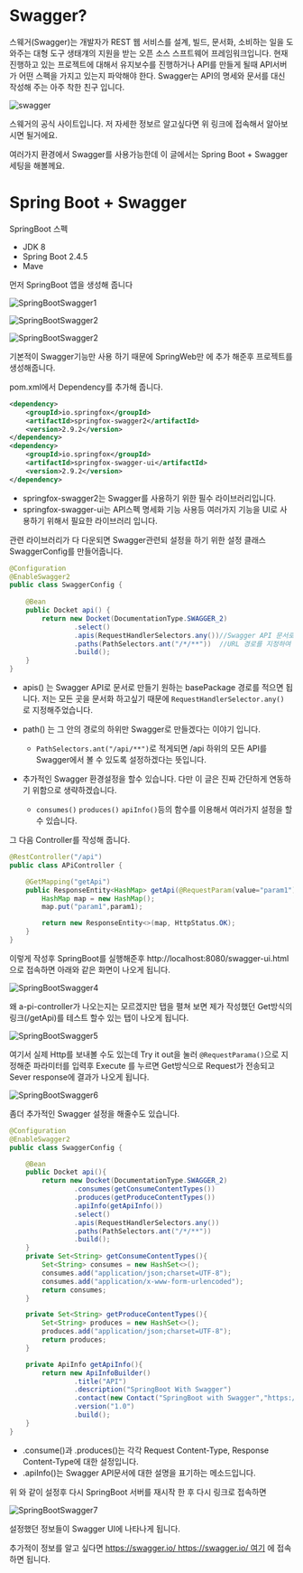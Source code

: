 # Swagger?

스웨거(Swagger)는 개발자가 REST 웹 서비스를 설계, 빌드, 문서화, 소비하는 일을 도와주는 대형 도구 생태걔의 지원을 받는 오픈 소스 스프트웨어 프레임워크입니다. 현재 진행하고 있는 프로젝트에 대해서 유지보수를 진행하거나 API를 만들게 될때 API서버가 어떤 스펙을 가지고 있는지 파악해야 한다. Swagger는 API의 명세와 문서를 대신 작성해 주는 아주 착한 친구 입니다.

![swagger](https://static1.smartbear.co/swagger/media/assets/images/swagger_logo.svg)

[Swagger]: https://swagger.io/	"Swagger"

스웨거의 공식 사이트입니다. 저 자세한 정보르 알고싶다면 위 링크에 접속해서 알아보시면 될거에요.

여러가지 환경에서 Swagger를 사용가능한데 이 글에서는 Spring Boot + Swagger 세팅을 해볼께요.



# Spring Boot + Swagger

SpringBoot 스펙

* JDK 8
* Spring Boot 2.4.5
* Mave

먼저 SpringBoot 앱을 생성해 줍니다

![SpringBootSwagger1](https://user-images.githubusercontent.com/54675591/116714336-a044e380-aa10-11eb-90ac-0f8be68590c3.PNG)

![SpringBootSwagger2](https://user-images.githubusercontent.com/54675591/116714359-a9ce4b80-aa10-11eb-9eaa-e8ad8161cca1.PNG)

![SpringBootSwagger2](https://user-images.githubusercontent.com/54675591/116714359-a9ce4b80-aa10-11eb-9eaa-e8ad8161cca1.PNG)

기본적이 Swagger기능만 사용 하기 때문에 SpringWeb만 <dependency>에 추가 해준후 프로젝트를 생성해줍니다.



pom.xml에서 Dependency를 추가해 줍니다.

```xml
<dependency>
	<groupId>io.springfox</groupId>
	<artifactId>springfox-swagger2</artifactId>
	<version>2.9.2</version>
</dependency>
<dependency>
    <groupId>io.springfox</groupId>
	<artifactId>springfox-swagger-ui</artifactId>
	<version>2.9.2</version>
</dependency>
```

* springfox-swagger2는 Swagger를 사용하기 위한 필수 라이브러리입니다.
* springfox-swagger-ui는 API스펙 명세화 기능 사용등 여러가지 기능을 UI로 사용하기 위해서 필요한 라이브러리 입니다.

관련 라이브러리가 다 다운되면 Swagger관련되 설정을 하기 위한 설정 클래스 SwaggerConfig를 만들어줍니다.



```java
@Configuration
@EnableSwagger2
public class SwaggerConfig {
	
	@Bean
	public Docket api() {
		return new Docket(DocumentationType.SWAGGER_2)
				.select()
				.apis(RequestHandlerSelectors.any())//Swagger API 문서로 만들기 원하는 basePackage 경로
				.paths(PathSelectors.ant("/*/**"))	//URL 경로를 지정하여 해당 URL에 해당하는 요청만 SWAGGER로 만듦
				.build();
	}
}
```

* apis() 는 Swagger API로 문서로 만들기 원하는 basePackage 경로를 적으면 됩니다. 저는 모든 곳을 문서화 하고싶기 때문에 `RequestHandlerSelector.any()` 로 지정해주었습니다.
* path() 는 그 안의 경로의 하위만 Swagger로 만들겠다는 이야기 입니다.
  * `PathSelectors.ant("/api/**")`로 적게되면 /api 하위의 모든 API를 Swagger에서 볼 수 있도록 설정하겠다는 뜻입니다.

* 추가적인 Swagger 환경설정을 할수 있습니다. 다만 이 글은 진짜 간단하게 연동하기 위함으로 생략하겠습니다.
  * `consumes()` ` produces() ` `apiInfo()`등의 함수를 이용해서 여러가지 설정을 할 수 있습니다.



그 다음 Controller를 작성해 줍니다.

```java
@RestController("/api")
public class APiController {

    @GetMapping("getApi")
    public ResponseEntity<HashMap> getApi(@RequestParam(value="param1")String param1){
        HashMap map = new HashMap();
        map.put("param1",param1);

        return new ResponseEntity<>(map, HttpStatus.OK);
    }
}

```

이렇게 작성후 SpringBoot를 실행해준후 http://localhost:8080/swagger-ui.html 으로 접속하면 아래와 같은 화면이 나오게 됩니다.

![SpringBootSwagger4](https://user-images.githubusercontent.com/54675591/116714393-b3f04a00-aa10-11eb-825a-7088f963e5b8.PNG)

왜 a-pi-controller가 나오는지는 모르겠지만 탭을 펼쳐 보면 제가 작성했던  Get방식의 링크(/getApi)를 테스트 할수 있는 탭이 나오게 됩니다.  

![SpringBootSwagger5](https://user-images.githubusercontent.com/54675591/116714403-b81c6780-aa10-11eb-87eb-543681328283.PNG)

여기서 실제 Http를 보내볼 수도 있는데 Try it out을 눌러 `@RequestParama()`으로 지정해준 파라미터를 입력후 Execute 를 누르면 Get방식으로 Request가 전송되고 Sever response에 결과가 나오게 됩니다.

![SpringBootSwagger6](https://user-images.githubusercontent.com/54675591/116714439-bfdc0c00-aa10-11eb-98c5-e321ad196658.PNG)

좀더 추가적인 Swagger 설정을 해줄수도 있습니다.

```java
@Configuration
@EnableSwagger2
public class SwaggerConfig {

    @Bean
    public Docket api(){
        return new Docket(DocumentationType.SWAGGER_2)
                .consumes(getConsumeContentTypes())
                .produces(getProduceContentTypes())
                .apiInfo(getApiInfo())
                .select()
                .apis(RequestHandlerSelectors.any())
                .paths(PathSelectors.ant("/*/**"))
                .build();
    }
    private Set<String> getConsumeContentTypes(){
        Set<String> consumes = new HashSet<>();
        consumes.add("application/json;charset=UTF-8");
        consumes.add("application/x-www-form-urlencoded");
        return consumes;
    }

    private Set<String> getProduceContentTypes(){
        Set<String> produces = new HashSet<>();
        produces.add("application/json;charset=UTF-8");
        return produces;
    }

    private ApiInfo getApiInfo(){
        return new ApiInfoBuilder()
                .title("API")
                .description("SpringBoot With Swagger")
                .contact(new Contact("SpringBoot with Swagger","https://github.com/go-coding1","sample@email.com"))
                .version("1.0")
                .build();
    }
}
```

* .consume()과 .produces()는 각각 Request Content-Type, Response Content-Type에 대한 설정입니다.
* .apiInfo()는 Swagger API문서에 대한 설명을 표기하는 메소드입니다.

위 와 같이 설정후 다시 SpringBoot 서버를 재시작 한 후 다시 링크로 접속하면

![SpringBootSwagger7](https://user-images.githubusercontent.com/54675591/116714461-c4082980-aa10-11eb-849c-764d3713cd83.PNG)

설정했던 정보들이 Swagger UI에 나타나게 됩니다.



추가적이 정보를 알고 싶다면  https://swagger.io/ https://swagger.io/ 여기 에 접속 하면 됩니다.
